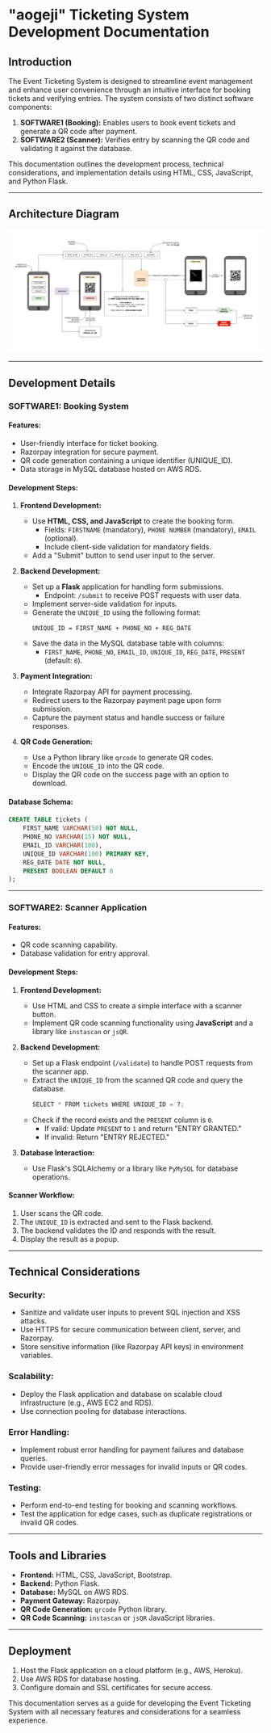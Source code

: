 # "aogeji" Ticketing System Development Documentation

## Introduction
The Event Ticketing System is designed to streamline event management and enhance user convenience through an intuitive interface for booking tickets and verifying entries. The system consists of two distinct software components:

1. **SOFTWARE1 (Booking):** Enables users to book event tickets and generate a QR code after payment.
2. **SOFTWARE2 (Scanner):** Verifies entry by scanning the QR code and validating it against the database.

This documentation outlines the development process, technical considerations, and implementation details using HTML, CSS, JavaScript, and Python Flask.

---

## Architecture Diagram

![ets_architecture](./ETS-ARCH.jpg)

---

## Development Details

### SOFTWARE1: Booking System

#### Features:
- User-friendly interface for ticket booking.
- Razorpay integration for secure payment.
- QR code generation containing a unique identifier (UNIQUE_ID).
- Data storage in MySQL database hosted on AWS RDS.

#### Development Steps:
1. **Frontend Development:**
   - Use **HTML, CSS, and JavaScript** to create the booking form.
     - Fields: `FIRSTNAME` (mandatory), `PHONE NUMBER` (mandatory), `EMAIL` (optional).
     - Include client-side validation for mandatory fields.
   - Add a "Submit" button to send user input to the server.

2. **Backend Development:**
   - Set up a **Flask** application for handling form submissions.
     - Endpoint: `/submit` to receive POST requests with user data.
   - Implement server-side validation for inputs.
   - Generate the `UNIQUE_ID` using the following format:
     ```
     UNIQUE_ID = FIRST_NAME + PHONE_NO + REG_DATE
     ```
   - Save the data in the MySQL database table with columns:
     - `FIRST_NAME`, `PHONE_NO`, `EMAIL_ID`, `UNIQUE_ID`, `REG_DATE`, `PRESENT` (default: `0`).

3. **Payment Integration:**
   - Integrate Razorpay API for payment processing.
   - Redirect users to the Razorpay payment page upon form submission.
   - Capture the payment status and handle success or failure responses.

4. **QR Code Generation:**
   - Use a Python library like `qrcode` to generate QR codes.
   - Encode the `UNIQUE_ID` into the QR code.
   - Display the QR code on the success page with an option to download.

#### Database Schema:
```sql
CREATE TABLE tickets (
    FIRST_NAME VARCHAR(50) NOT NULL,
    PHONE_NO VARCHAR(15) NOT NULL,
    EMAIL_ID VARCHAR(100),
    UNIQUE_ID VARCHAR(100) PRIMARY KEY,
    REG_DATE DATE NOT NULL,
    PRESENT BOOLEAN DEFAULT 0
);
```

---

### SOFTWARE2: Scanner Application

#### Features:
- QR code scanning capability.
- Database validation for entry approval.

#### Development Steps:
1. **Frontend Development:**
   - Use HTML and CSS to create a simple interface with a scanner button.
   - Implement QR code scanning functionality using **JavaScript** and a library like `instascan` or `jsQR`.

2. **Backend Development:**
   - Set up a Flask endpoint (`/validate`) to handle POST requests from the scanner app.
   - Extract the `UNIQUE_ID` from the scanned QR code and query the database.
     ```python
     SELECT * FROM tickets WHERE UNIQUE_ID = ?;
     ```
   - Check if the record exists and the `PRESENT` column is `0`.
     - If valid: Update `PRESENT` to `1` and return "ENTRY GRANTED."
     - If invalid: Return "ENTRY REJECTED."

3. **Database Interaction:**
   - Use Flask's SQLAlchemy or a library like `PyMySQL` for database operations.

#### Scanner Workflow:
1. User scans the QR code.
2. The `UNIQUE_ID` is extracted and sent to the Flask backend.
3. The backend validates the ID and responds with the result.
4. Display the result as a popup.

---

## Technical Considerations

### Security:
- Sanitize and validate user inputs to prevent SQL injection and XSS attacks.
- Use HTTPS for secure communication between client, server, and Razorpay.
- Store sensitive information (like Razorpay API keys) in environment variables.

### Scalability:
- Deploy the Flask application and database on scalable cloud infrastructure (e.g., AWS EC2 and RDS).
- Use connection pooling for database interactions.

### Error Handling:
- Implement robust error handling for payment failures and database queries.
- Provide user-friendly error messages for invalid inputs or QR codes.

### Testing:
- Perform end-to-end testing for booking and scanning workflows.
- Test the application for edge cases, such as duplicate registrations or invalid QR codes.

---

## Tools and Libraries
- **Frontend:** HTML, CSS, JavaScript, Bootstrap.
- **Backend:** Python Flask.
- **Database:** MySQL on AWS RDS.
- **Payment Gateway:** Razorpay.
- **QR Code Generation:** `qrcode` Python library.
- **QR Code Scanning:** `instascan` or `jsQR` JavaScript libraries.

---

## Deployment
1. Host the Flask application on a cloud platform (e.g., AWS, Heroku).
2. Use AWS RDS for database hosting.
3. Configure domain and SSL certificates for secure access.

This documentation serves as a guide for developing the Event Ticketing System with all necessary features and considerations for a seamless experience.

